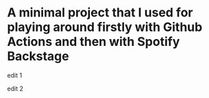 # A minimal project that I used for playing around firstly with Github Actions and then with Spotify Backstage 

edit 1

edit 2

